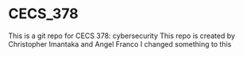 # CECS_378
This is a git repo for CECS 378: cybersecurity
This repo is created by Christopher Imantaka and Angel Franco
I changed something to this
